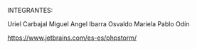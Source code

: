 INTEGRANTES:

Uriel Carbajal
Miguel Angel Ibarra 
Osvaldo
Mariela
Pablo Odín


https://www.jetbrains.com/es-es/phpstorm/
